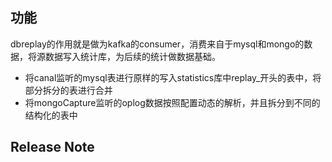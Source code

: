 ## 功能

dbreplay的作用就是做为kafka的consumer，消费来自于mysql和mongo的数据，将源数据写入统计库，为后续的统计做数据基础。
* 将canal监听的mysql表进行原样的写入statistics库中replay_开头的表中，将部分拆分的表进行合并
* 将mongoCapture监听的oplog数据按照配置动态的解析，并且拆分到不同的结构化的表中

## Release Note
